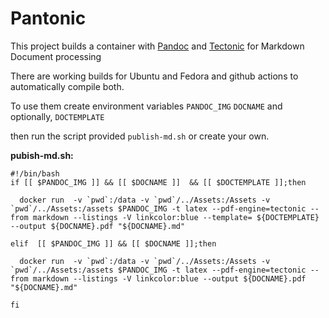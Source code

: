 # Pantonic

This project builds a container with [Pandoc](https://pandoc.org) and [Tectonic](https://tectonic-typesetting.github.io/en-US/) for Markdown Document processing

There are working builds for Ubuntu and Fedora and github actions to automatically compile both.

To use them create environment variables `PANDOC_IMG` `DOCNAME` and optionally, `DOCTEMPLATE`

then run the script provided `publish-md.sh` or create your own.


**pubish-md.sh:**
```shell
#!/bin/bash
if [[ $PANDOC_IMG ]] && [[ $DOCNAME ]]  && [[ $DOCTEMPLATE ]];then

  docker run  -v `pwd`:/data -v `pwd`/../Assets:/Assets -v `pwd`/../Assets:/assets $PANDOC_IMG -t latex --pdf-engine=tectonic --from markdown --listings -V linkcolor:blue --template= ${DOCTEMPLATE} --output ${DOCNAME}.pdf "${DOCNAME}.md"

elif  [[ $PANDOC_IMG ]] && [[ $DOCNAME ]];then

  docker run  -v `pwd`:/data -v `pwd`/../Assets:/Assets -v `pwd`/../Assets:/assets $PANDOC_IMG -t latex --pdf-engine=tectonic --from markdown --listings -V linkcolor:blue --output ${DOCNAME}.pdf "${DOCNAME}.md"

fi
```
